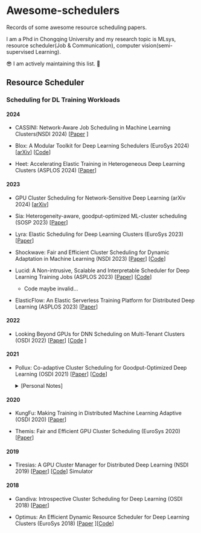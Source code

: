 # Awesome-schedulers
Records of some awesome resource scheduling papers.

I am a Phd in Chongqing University and my research topic is MLsys, resource scheduler(Job & Communication), computer vision(semi-supervised Learning).

😎 I am actively maintaining this list. 💪
## Resource Scheduler
### Scheduling for DL Training Workloads
#### 2024
* CASSINI: Network-Aware Job Scheduling in Machine Learning Clusters(NSDI 2024) [[Paper](https://www.usenix.org/conference/nsdi24/presentation/rajasekaran) ]

* Blox: A Modular Toolkit for Deep Learning Schedulers (EuroSys 2024) [[arXiv](https://arxiv.org/pdf/2312.12621)]  [[Code](https://github.com/msr-fiddle/blox)]

* Heet: Accelerating Elastic Training in Heterogeneous  Deep Learning Clusters (ASPLOS 2024) [[Paper](https://dl.acm.org/doi/10.1145/3620665.3640375)]

#### 2023
* GPU Cluster Scheduling for Network-Sensitive Deep Learning (arXiv 2024) [[arXiv](https://arxiv.org/abs/2401.16492)]

* Sia: Heterogeneity-aware, goodput-optimized ML-cluster scheduling (SOSP 2023) [[Paper](https://dl.acm.org/doi/10.1145/3600006.3613175)]


* Lyra: Elastic Scheduling for Deep Learning Clusters (EuroSys 2023) [[Paper](https://dl.acm.org/doi/10.1145/3552326.3587445)]

* Shockwave: Fair and Efficient Cluster Scheduling for Dynamic Adaptation in Machine Learning (NSDI 2023) [[Paper](https://www.usenix.org/conference/nsdi23/presentation/zheng)]  [[Code](https://github.com/uw-mad-dash/shockwave)]

* Lucid: A Non-intrusive, Scalable and Interpretable Scheduler for Deep Learning Training Jobs (ASPLOS 2023) [[Paper](https://dl.acm.org/doi/10.1145/3575693.3575705)] [[Code](https://github.com/S-Lab-System-Group/Lucid)]
  - Code maybe invalid...

* ElasticFlow: An Elastic Serverless Training Platform for Distributed Deep Learning (ASPLOS 2023) [[Paper](https://dl.acm.org/doi/10.1145/3575693.3575721)]

#### 2022
* Looking Beyond GPUs for DNN Scheduling on Multi-Tenant Clusters (OSDI 2022) [[Paper](https://www.usenix.org/conference/osdi22/presentation/mohan)] [[Code](https://github.com/msr-fiddle/synergy) ]

#### 2021
* Pollux: Co-adaptive Cluster Scheduling for Goodput-Optimized Deep Learning (OSDI 2021) [[Paper](https://www.usenix.org/conference/osdi21/presentation/qiao)] [[Code](https://github.com/petuum/adaptdl)] <details>  
  <summary>[Personal Notes]</summary>  
  
    # Problem Statement  
    The elastic scheduler can dynamically select the number of resources but ignores adjustments to model hyperparameters (batch size & learning rate).  
    
    # Innovations  
    1. **Elastic and Resource-Adaptive DLT Job Scheduler**: A novel scheduler that adapts to resource availability.  
    2. **Balancing Throughput and Statistical Efficiency**: DL jobs should strike a balance between system throughput and statistical efficiency.  
    3. **Goodput Definition**: $\( \text{goodput} = \text{throughput} \times \text{statistical efficiency} \)  $
    4. **Dynamic Adjustment of Batch Size and Learning Rate**: At the job level, Pollux dynamically adjusts batch size and learning rate to optimally utilize allocated resources based on goodput.  
    5. **Dynamic Resource Reallocation**: Resources are dynamically (re)allocated based on the throughput of jobs across the shared cluster, including objectives like fairness and job completion time, according to the Speedup Function.  
    6. **Multi-Objective Optimization Problem Modeling**: The problem is modeled as a multi-objective optimization issue, solved using genetic algorithms.  
    
    # Limitations Analysis  
    1. **Large Solution Space**: The coupling of resource allocation and job placement leads to a large solution space, resulting in slow solving speeds and difficulties in scaling to large clusters (Sia).  
    2. **Impact on Model Accuracy**: Dynamically adjusting batch size may reduce the accuracy of model tasks.  
        

</details> 

#### 2020
* KungFu: Making Training in Distributed Machine Learning Adaptive (OSDI 2020) [[Paper](https://www.usenix.org/conference/osdi20/presentation/mai)]
  
* Themis: Fair and Efficient GPU Cluster Scheduling (EuroSys 2020) [[Paper](https://www.usenix.org/conference/nsdi20/presentation/mahajan)]

#### 2019
* Tiresias: A GPU Cluster Manager for Distributed Deep Learning (NSDI 2019) [[Paper](https://www.usenix.org/conference/nsdi19/presentation/gu)] [[Code](https://github.com/SymbioticLab/Tiresias)] Simulator

#### 2018
* Gandiva: Introspective Cluster Scheduling for Deep Learning (OSDI 2018) [[Paper](https://www.usenix.org/conference/osdi18/presentation/xiao)]


* Optimus: An Efficient Dynamic Resource Scheduler for Deep Learning Clusters (EuroSys 2018) [[Paper](https://dl.acm.org/doi/10.1145/3190508.3190517) ][[Code](https://github.com/pengyanghua/optimus)]


